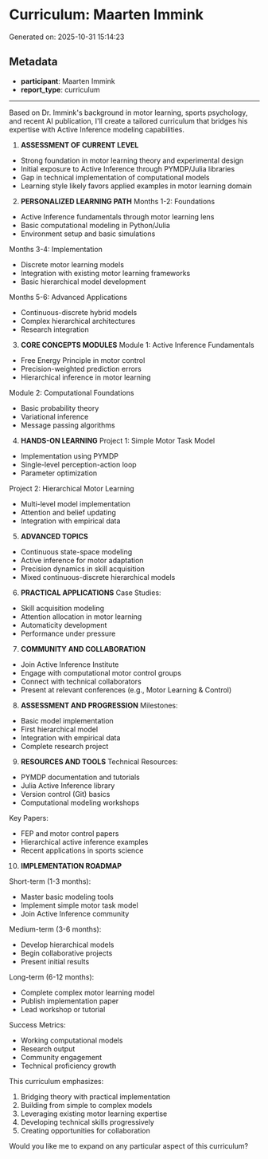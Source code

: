 # Curriculum: Maarten Immink

Generated on: 2025-10-31 15:14:23

## Metadata

- **participant**: Maarten Immink
- **report_type**: curriculum

---

Based on Dr. Immink's background in motor learning, sports psychology, and recent AI publication, I'll create a tailored curriculum that bridges his expertise with Active Inference modeling capabilities.

1. **ASSESSMENT OF CURRENT LEVEL**
- Strong foundation in motor learning theory and experimental design
- Initial exposure to Active Inference through PYMDP/Julia libraries
- Gap in technical implementation of computational models
- Learning style likely favors applied examples in motor learning domain

2. **PERSONALIZED LEARNING PATH**
Months 1-2: Foundations
- Active Inference fundamentals through motor learning lens
- Basic computational modeling in Python/Julia
- Environment setup and basic simulations

Months 3-4: Implementation
- Discrete motor learning models
- Integration with existing motor learning frameworks
- Basic hierarchical model development

Months 5-6: Advanced Applications
- Continuous-discrete hybrid models
- Complex hierarchical architectures
- Research integration

3. **CORE CONCEPTS MODULES**
Module 1: Active Inference Fundamentals
- Free Energy Principle in motor control
- Precision-weighted prediction errors
- Hierarchical inference in motor learning

Module 2: Computational Foundations
- Basic probability theory
- Variational inference
- Message passing algorithms

4. **HANDS-ON LEARNING**
Project 1: Simple Motor Task Model
- Implementation using PYMDP
- Single-level perception-action loop
- Parameter optimization

Project 2: Hierarchical Motor Learning
- Multi-level model implementation
- Attention and belief updating
- Integration with empirical data

5. **ADVANCED TOPICS**
- Continuous state-space modeling
- Active inference for motor adaptation
- Precision dynamics in skill acquisition
- Mixed continuous-discrete hierarchical models

6. **PRACTICAL APPLICATIONS**
Case Studies:
- Skill acquisition modeling
- Attention allocation in motor learning
- Automaticity development
- Performance under pressure

7. **COMMUNITY AND COLLABORATION**
- Join Active Inference Institute
- Engage with computational motor control groups
- Connect with technical collaborators
- Present at relevant conferences (e.g., Motor Learning & Control)

8. **ASSESSMENT AND PROGRESSION**
Milestones:
- Basic model implementation
- First hierarchical model
- Integration with empirical data
- Complete research project

9. **RESOURCES AND TOOLS**
Technical Resources:
- PYMDP documentation and tutorials
- Julia Active Inference library
- Version control (Git) basics
- Computational modeling workshops

Key Papers:
- FEP and motor control papers
- Hierarchical active inference examples
- Recent applications in sports science

10. **IMPLEMENTATION ROADMAP**

Short-term (1-3 months):
- Master basic modeling tools
- Implement simple motor task model
- Join Active Inference community

Medium-term (3-6 months):
- Develop hierarchical models
- Begin collaborative projects
- Present initial results

Long-term (6-12 months):
- Complete complex motor learning model
- Publish implementation paper
- Lead workshop or tutorial

Success Metrics:
- Working computational models
- Research output
- Community engagement
- Technical proficiency growth

This curriculum emphasizes:
1. Bridging theory with practical implementation
2. Building from simple to complex models
3. Leveraging existing motor learning expertise
4. Developing technical skills progressively
5. Creating opportunities for collaboration

Would you like me to expand on any particular aspect of this curriculum?